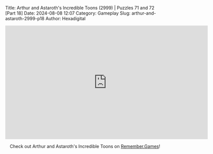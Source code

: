 Title: Arthur and Astaroth's Incredible Toons (2999) | Puzzles 71 and 72 [Part 18]
Date: 2024-08-08 12:07
Category: Gameplay
Slug: arthur-and-astaroth-2999-p18
Author: Hexadigital

<center><iframe src="https://www.youtube.com/embed/7EHg7hnUQj8?feature=oembed" allow="accelerometer; autoplay; encrypted-media; gyroscope; picture-in-picture" width="640" height="360" frameborder="0"></iframe>

Check out Arthur and Astaroth's Incredible Toons on [Remember.Games]()!</center>